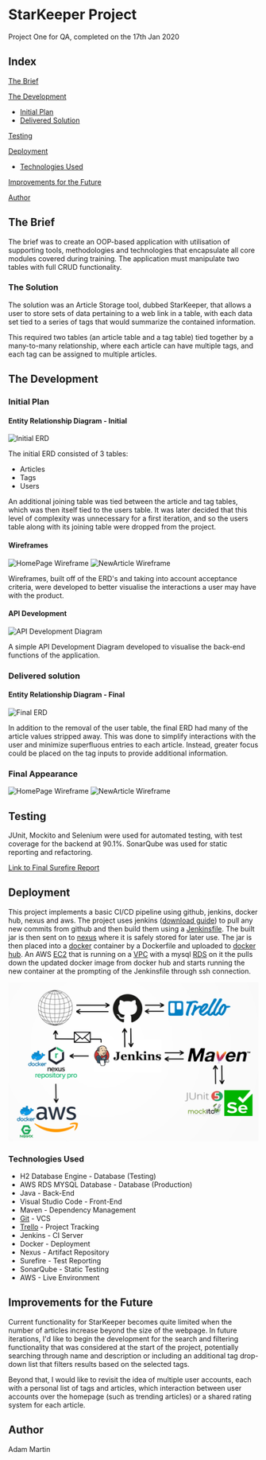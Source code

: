 # StarKeeper Project

Project One for QA, completed on the 17th Jan 2020

## Index
[The Brief](#brief)
   
[The Development](#architecture)
   * [Initial Plan](#init)
   * [Delivered Solution](#outcome)
	
[Testing](#testing)
     
[Deployment](#depl)
   * [Technologies Used](#tech)

[Improvements for the Future](#improve)

[Author](#auth)

<a name="brief"></a>
## The Brief

The brief was to create an OOP-based application with utilisation of supporting tools, methodologies and technologies that encapsulate all core modules covered during training. The application must manipulate two tables with full CRUD functionality.

### The Solution

The solution was an Article Storage tool, dubbed StarKeeper, that allows a user to store sets of data pertaining to a web link in a table, with each data set tied to a series of tags that would summarize the contained information.

This required two tables (an article table and a tag table) tied together by a many-to-many relationship, where each article can have multiple tags, and each tag can be assigned to multiple articles.

<a name="architecture"></a>
## The Development
<a name="init"></a>
### Initial Plan
#### Entity Relationship Diagram - Initial
![Initial ERD](/Documentation/Starkeeper_ERD.png)

The initial ERD consisted of 3 tables: 
* Articles
* Tags 
* Users

An additional joining table was tied between the article and tag tables, which was then itself tied to the users table. It was later decided that this level of complexity was unnecessary for a first iteration, and so the users table along with its joining table were dropped from the project.

#### Wireframes
![HomePage Wireframe](/Documentation/Homepage.png)
![NewArticle Wireframe](/Documentation/Newarticle.png)

Wireframes, built off of the ERD's and taking into account acceptance criteria, were developed to better visualise the interactions a user may have with the product.

#### API Development
![API Development Diagram](/Documentation/API_Development_Diagram.png)

A simple API Development Diagram developed to visualise the back-end functions of the application.

<a name="outcome"></a>
### Delivered solution
#### Entity Relationship Diagram - Final
![Final ERD](/Documentation/Starkeeper_ERD_Simple.png)

In addition to the removal of the user table, the final ERD had many of the article values stripped away. This was done to simplify interactions with the user and minimize superfluous entries to each article. Instead, greater focus could be placed on the tag inputs to provide additional information.

### Final Appearance
![HomePage Wireframe](/Documentation/HomepageFinal.png)
![NewArticle Wireframe](/Documentation/NewarticleFinal.png)

<a name="testing"></a>
## Testing

JUnit, Mockito and Selenium were used for automated testing, with test coverage for the backend at 90.1%. SonarQube was used for static reporting and refactoring.

[Link to Final Surefire Report](/Documentation/surefire-report.pdf)

<a name="depl"></a>
## Deployment

This project implements a basic CI/CD pipeline using github, jenkins, docker hub, nexus and aws.
The project uses jenkins ([download guide](https://jenkins.io/download/)) to pull any new commits from github and then build them using a [Jenkinsfile](https://jenkins.io/doc/book/pipeline/jenkinsfile/). The built jar is then sent on to [nexus](https://www.sonatype.com/download-oss-sonatype) where it is safely stored for later use. The jar is then placed into a [docker](https://docs.docker.com/install/) container by a Dockerfile and uploaded to [docker hub](https://docs.docker.com/docker-hub/). An AWS [EC2](https://docs.aws.amazon.com/ec2/index.html) that is running on a [VPC](https://docs.aws.amazon.com/vpc/index.html) with a mysql [RDS](https://docs.aws.amazon.com/rds/index.html) on it the pulls down the updated docker image from docker hub and starts running the new container at the prompting of the Jenkinsfile through ssh connection.

![Deployment Pipeline](/Documentation/CI_Pipeline_1.png)
<a name="tech"></a>
### Technologies Used

* H2 Database Engine - Database (Testing)
* AWS RDS MYSQL Database - Database (Production)
* Java - Back-End
* Visual Studio Code - Front-End
* Maven - Dependency Management
* [Git](https://github.com/OmnipotentPenguin/Starkeeper) - VCS
* [Trello](https://trello.com/b/4hNrMAWC/star-keeper-development) - Project Tracking
* Jenkins - CI Server
* Docker - Deployment
* Nexus - Artifact Repository
* Surefire - Test Reporting
* SonarQube - Static Testing
* AWS - Live Environment

<a name="improve"></a>
## Improvements for the Future

Current functionality for StarKeeper becomes quite limited when the number of articles increase beyond the size of the webpage. In future iterations, I'd like to begin the development for the search and filtering functionality that was considered at the start of the project, potentially searching through name and description or including an additional tag drop-down list that filters results based on the selected tags.

Beyond that, I would like to revisit the idea of multiple user accounts, each with a personal list of tags and articles, which interaction between user accounts over the homepage (such as trending articles) or a shared rating system for each article.

<a name="auth"></a>
## Author

Adam Martin

